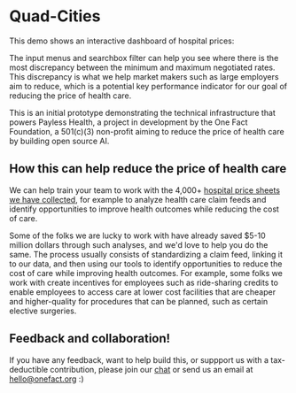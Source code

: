 <script setup>
  import { reset } from '@uwdata/vgplot';
  reset();
</script>

# Quad-Cities

This demo shows an interactive dashboard of hospital prices:

<!-- <Example spec="/specs/yaml/quad-cities.yaml" /> -->

<Example spec="/specs/yaml/quad-cities-histogram.yaml" />

The input menus and searchbox filter can help you see where there is the most discrepancy between the minimum and maximum negotiated rates. This discrepancy is what we help market makers such as large employers aim to reduce, which is a potential key performance indicator for our goal of reducing the price of health care. 

<!-- Mount Sinai's charges are pulled from here into our database: https://www.mountsinai.org/about/insurance/msh/price-transparency

(Direct download link: https://www.mountsinai.org/files/MSHealth/Assets/HS/131624096_mount-sinai-hospital_standardcharges.zip) -->


This is an initial prototype demonstrating the technical infrastructure that powers Payless Health, a project in development by the One Fact Foundation, a 501(c)(3) non-profit aiming to reduce the price of health care by building open source AI. 

## How this can help reduce the price of health care

We can help train your team to work with the 4,000+ [hospital price sheets we have collected](https://data.payless.health/#hospital_price_transparency/), for example to analyze health care claim feeds and identify opportunities to improve health outcomes while reducing the cost of care. 

Some of the folks we are lucky to work with have already saved $5-10 million dollars through such analyses, and we'd love to help you do the same. The process usually consists of standardizing a claim feed, linking it to our data, and then using our tools to identify opportunities to reduce the cost of care while improving health outcomes. For example, some folks we work with create incentives for employees such as ride-sharing credits to enable employees to access care at lower cost facilities that are cheaper and higher-quality for procedures that can be planned, such as certain elective surgeries.

## Feedback and collaboration! 

If you have any feedback, want to help build this, or suppport us with a tax-deductible contribution, please join our [chat](https://onefact.zulipchat.com/) or send us an email at [hello@onefact.org](mailto:hello@onefact.org) :)
<!-- 
We need all the help we can get to reduce the price of health care, and it can start from one fact, such as any one discrepancy between these maximum and minimum negotiated rates published by Mount Sinai. This demo builds on our first campaign in New York City highlighting the disparity in C section prices: https://www.onefact.org/images/five-boro-bike-tour/payless.health-linknyc-campaign.jpg -->